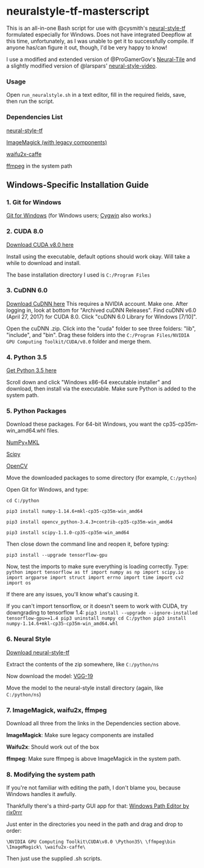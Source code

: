 # neuralstyle-tf-masterscript
This is an all-in-one Bash script for use with @cysmith's [neural-style-tf](https://github.com/cysmith/neural-style-tf) formulated especially for Windows. Does not have integrated Deepflow at this time, unfortunately, as I was unable to get it to successfully compile. If anyone has/can figure it out, though, I'd be very happy to know!

I use a modified and extended version of @ProGamerGov's [Neural-Tile](https://github.com/ProGamerGov/Neural-Tile) and a slightly modified version of @larspars' [neural-style-video](https://github.com/larspars/neural-style-video).

### Usage
Open `run_neuralstyle.sh` in a text editor, fill in the required fields, save, then run the script.

### Dependencies List
[neural-style-tf](https://github.com/cysmith/neural-style-tf)

[ImageMagick (with legacy components)](https://www.imagemagick.org/script/index.php)

[waifu2x-caffe](https://github.com/lltcggie/waifu2x-caffe)

[ffmpeg](https://ffmpeg.org/) in the system path

## Windows-Specific Installation Guide
### 1. Git for Windows
[Git for Windows](https://git-scm.com/download/win) (for Windows users; [Cygwin](https://www.cygwin.com/) also works.)

### 2. CUDA 8.0
[Download CUDA v8.0 here](https://developer.nvidia.com/cuda-80-ga2-download-archive)

Install using the executable, default options should work okay. Will take a while to download and install.

The base installation directory I used is `C:/Program Files`

### 3. CuDNN 6.0
[Download CuDNN here](https://developer.nvidia.com/cudnn)
This requires a NVIDIA account. Make one. After logging in, look at bottom for "Archived cuDNN Releases". Find cuDNN v6.0 (April 27, 2017) for CUDA 8.0. Click "cuDNN 6.0 Library for Windows [7/10]".

Open the cuDNN .zip. Click into the "cuda" folder to see three folders: "lib", "include", and "bin". Drag these folders into the `C:/Program Files/NVIDIA GPU Computing Toolkit/CUDA/v8.0` folder and merge them.

### 4. Python 3.5
[Get Python 3.5 here](https://www.python.org/downloads/release/python-352/)

Scroll down and click "Windows x86-64 executable installer" and download, then install via the executable. Make sure Python is added to the system path.

### 5. Python Packages
Download these packages. For 64-bit Windows, you want the cp35-cp35m-win_amd64.whl files.

[NumPy+MKL](https://www.lfd.uci.edu/~gohlke/pythonlibs/#numpy)

[Scipy](https://www.lfd.uci.edu/~gohlke/pythonlibs/#scipy)

[OpenCV](https://www.lfd.uci.edu/~gohlke/pythonlibs/#opencv)

Move the downloaded packages to some directory (for example, `C:/python`)

Open Git for Windows, and type:

`cd C:/python`

`pip3 install numpy-1.14.6+mkl-cp35-cp35m-win_amd64`

`pip3 install opencv_python-3.4.3+contrib-cp35-cp35m-win_amd64`

`pip3 install scipy-1.1.0-cp35-cp35m-win_amd64`

Then close down the command line and reopen it, before typing:

`pip3 install --upgrade tensorflow-gpu`

Now, test the imports to make sure everything is loading correctly. Type:
`python
import tensorflow as tf
import numpy as np
import scipy.io
import argparse
import struct
import errno
import time
import cv2
import os`

If there are any issues, you'll know what's causing it. 

If you can't import tensorflow, or it doesn't seem to work with CUDA, try downgrading to tensorflow 1.4:
`pip3 install --upgrade --ignore-installed tensorflow-gpu==1.4
pip3 uninstall numpy
cd C:/python
pip3 install numpy-1.14.6+mkl-cp35-cp35m-win_amd64.whl`

### 6. Neural Style
[Download neural-style-tf](https://github.com/cysmith/neural-style-tf)

Extract the contents of the zip somewhere, like `C:/python/ns`

Now download the model: [VGG-19](http://www.vlfeat.org/matconvnet/models/imagenet-vgg-verydeep-19.mat)

Move the model to the neural-style install directory (again, like `C:/python/ns`)

### 7. ImageMagick, waifu2x, ffmpeg
Download all three from the links in the Dependencies section above. 

**ImageMagick**: Make sure legacy components are installed

**Waifu2x**: Should work out of the box

**ffmpeg**: Make sure ffmpeg is above ImageMagick in the system path.

### 8. Modifying the system path
If you're not familiar with editing the path, I don't blame you, because Windows handles it awfully.

Thankfully there's a third-party GUI app for that: [Windows Path Editor by rix0rrr](https://rix0rrr.github.io/WindowsPathEditor/)

Just enter in the directories you need in the path and drag and drop to order:

`\NVIDIA GPU Computing Toolkit\CUDA\v8.0
\Python35\
\ffmpeg\bin
\ImageMagick\
\waifu2x-caffe\`

Then just use the supplied .sh scripts.
